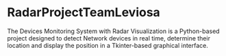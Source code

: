 # RadarProjectTeamLeviosa
The Devices Monitoring System with Radar Visualization is a Python-based project designed to detect Network devices in real time, determine their location and display the position in a Tkinter-based graphical interface.
